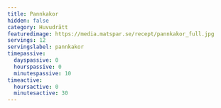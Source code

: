 ```yaml
---
title: Pannkakor
hidden: false
category: Huvudrätt
featuredimage: https://media.matspar.se/recept/pannkakor_full.jpg
servings: 12
servingslabel: pannkakor
timepassive:
  dayspassive: 0
  hourspassive: 0
  minutespassive: 10
timeactive:
  hoursactive: 0
  minutesactive: 30
---
```

